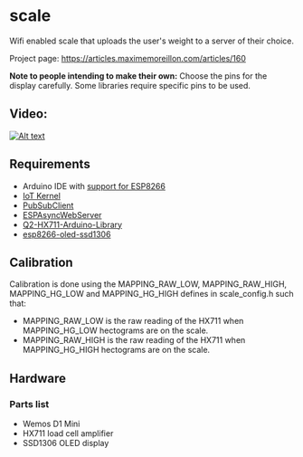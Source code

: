# scale

Wifi enabled scale that uploads the user's weight to a server of their choice.

Project page: https://articles.maximemoreillon.com/articles/160

**Note to people intending to make their own:** Choose the pins for the display carefully. Some libraries require specific pins to be used.

## Video:

[![Alt text](https://img.youtube.com/vi/msVoXorvrb0/0.jpg)](https://www.youtube.com/watch?v=msVoXorvrb0)

## Requirements

- Arduino IDE with [support for ESP8266](https://github.com/esp8266/Arduino)
- [IoT Kernel](https://github.com/maximemoreillon/iot-kernel)
- [PubSubClient](https://github.com/knolleary/pubsubclient/releases/tag/v2.8)
- [ESPAsyncWebServer](https://github.com/me-no-dev/ESPAsyncWebServer)
- [Q2-HX711-Arduino-Library](https://github.com/queuetue/Q2-HX711-Arduino-Library)
- [esp8266-oled-ssd1306](https://github.com/squix78/esp8266-oled-ssd1306)

## Calibration

Calibration is done using the MAPPING_RAW_LOW, MAPPING_RAW_HIGH, MAPPING_HG_LOW and MAPPING_HG_HIGH defines in scale_config.h such that:

- MAPPING_RAW_LOW is the raw reading of the HX711 when MAPPING_HG_LOW hectograms are on the scale.
- MAPPING_RAW_HIGH is the raw reading of the HX711 when MAPPING_HG_HIGH hectograms are on the scale.

## Hardware

### Parts list

- Wemos D1 Mini
- HX711 load cell amplifier
- SSD1306 OLED display
